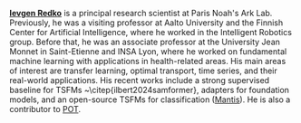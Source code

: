 [**Ievgen Redko**](https://ievred.github.io/) is a principal research scientist at Paris Noah's Ark Lab. Previously, he was a visiting professor at Aalto University and the Finnish Center for Artificial Intelligence, where he worked in the Intelligent Robotics group. Before that, he was an associate professor at the University Jean Monnet in Saint-Etienne and INSA Lyon, where he worked on fundamental machine learning with applications in health-related areas. His main areas of interest are transfer learning, optimal transport, time series, and their real-world applications. His recent works include a strong supervised baseline for TSFMs ~\citep{ilbert2024samformer}, adapters for foundation models, and an open-source TSFMs for classification ([Mantis](https://huggingface.co/paris-noah/Mantis-8M)). He is also a contributor to [POT](https://pythonot.github.io/). 
